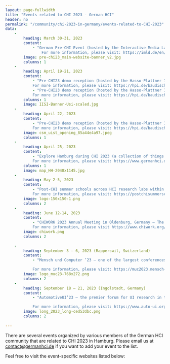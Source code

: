 ```yaml
---
layout: page-fullwidth
title: "Events related to CHI 2023 - German HCI"
header: no
permalink: "/community/chi-2023-in-germany/events-related-to-CHI-2023"
data:
    - 
        heading: March 30-31, 2023
        content: 
            - "German Pre-CHI Event (hosted by the Interactive Media Lab Dresden – imld, see also previous and future German Pre-CHI events)
                For more information, please visit: https://imld.de/en/german-pre-chi-2023/"
        image: pre-chi23_main-website-banner_v2.jpg
        columns: 1
    - 
        heading: April 19-21, 2023
        content:
            - "Pre-CHI23 demo reception (hosted by the Hasso-Plattner Institut – HPI) 
            For more information, please visit: https://hpi.de/baudisch/pre-chi23-reception.html"
            - "Pre-CHI23 demo reception (hosted by the Hasso-Plattner Institut – HPI) 
            For more information, please visit: https://hpi.de/baudisch/pre-chi23-reception.html"
        columns: 1
        image: IISI-Banner-Usi-scaled.jpg
    - 
        heading: April 22, 2023
        content: 
            - "Pre-CHI23 demo reception (hosted by the Hasso-Plattner Institut – HPI) 
            For more information, please visit: https://hpi.de/baudisch/pre-chi23-reception.html"
        image: csm_uist_opening_85a44e4a97.jpeg
        columns: 1
    - 
        heading: April 25, 2023
        content:
            - "Explore Hamburg during CHI 2023 (a collection of things to do in Hamburg)
            For more information, please visit: https://www.germanhci.de/community-events/explore-hamburg/"
        columns: 1
        image: map_HH-2048x1145.jpg
    -
        heading: May 2-5, 2023
        content: 
            - "Post-CHI summer schools across HCI research labs within Germany and Europe (organized by Susanne Boll, Joanna Bergström, Abdallah El Ali, Heiko Müller, and Saja Aljuneidi)
            For more information, please visit: https://postchisummerschools.uol.de/"
        image: logo-150x150-1.png
        columns: 2
    -
        heading: June 12-14, 2023
        content: 
            - "CHIWORK 2023 Annual Meeting in Oldenburg, Germany — The CHIWORK symposium brings together experts from various disciplines through an online series of curated conversations to build an understanding of how HCI will support work in the future.
            For more information, please visit https://www.chiwork.org/annualmeeting/2023/"
        image: chiwork.png
        columns: 2
        
    - 
        heading: September 3 – 6, 2023 (Rapperswil, Switzerland)
        content: 
            - "Mensch und Computer ’23 – one of the largest conferences in the field of Human-Computer Interaction in Europe. (General Chairs: Markus Stolze and Frieder Loch)

            For more information, please visit: https://muc2023.mensch-und-computer.de/"
        image: logo_muc23-768x272.png
        columns: 2
    - 
        heading: September 18 – 21, 2023 (Ingolstadt, Germany)
        content: 
            - "AutomotiveUI’23 – the premier forum for UI research in the automotive domain. (General Chairs: Andreas Riener and Bastian Pfleging)

            For more information, please visit: https://www.auto-ui.org/23/"
        image: long_2023_long-ced53dbc.png
        columns: 2
    
---
```


There are several events organized by various members of the German HCI community that are related to CHI 2023 in Hamburg. Please email us at contact@germanhci.de if you want to add your event to the list.

Feel free to visit the event-specific websites listed below:


<!-- <h2 class="head-text">Other HCI Conferences</h2> -->